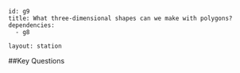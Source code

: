 ````
id: g9
title: What three-dimensional shapes can we make with polygons?
dependencies:
  - g8

layout: station
````
##Key Questions